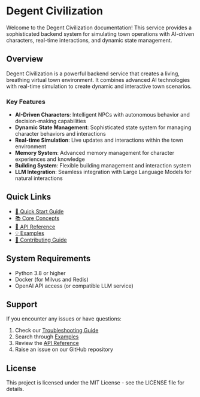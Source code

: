 # Degent Civilization

Welcome to the Degent Civilization documentation! This service provides a sophisticated backend system for simulating town operations with AI-driven characters, real-time interactions, and dynamic state management.

## Overview

Degent Civilization is a powerful backend service that creates a living, breathing virtual town environment. It combines advanced AI technologies with real-time simulation to create dynamic and interactive town scenarios.

### Key Features

- **AI-Driven Characters**: Intelligent NPCs with autonomous behavior and decision-making capabilities
- **Dynamic State Management**: Sophisticated state system for managing character behaviors and interactions
- **Real-time Simulation**: Live updates and interactions within the town environment
- **Memory System**: Advanced memory management for character experiences and knowledge
- **Building System**: Flexible building management and interaction system
- **LLM Integration**: Seamless integration with Large Language Models for natural interactions

## Quick Links

- [🚀 Quick Start Guide](getting-started/quick-start.md)
- [📚 Core Concepts](core-concepts/overview.md)
- [🔧 API Reference](api-reference/models/town.md)
- [💡 Examples](examples/basic-usage.md)
- [👥 Contributing Guide](developer-guide/contributing.md)

## System Requirements

- Python 3.8 or higher
- Docker (for Milvus and Redis)
- OpenAI API access (or compatible LLM service)

## Support

If you encounter any issues or have questions:

1. Check our [Troubleshooting Guide](examples/troubleshooting.md)
2. Search through [Examples](examples/common-use-cases.md)
3. Review the [API Reference](api-reference/models/town.md)
4. Raise an issue on our GitHub repository

## License

This project is licensed under the MIT License - see the LICENSE file for details.
